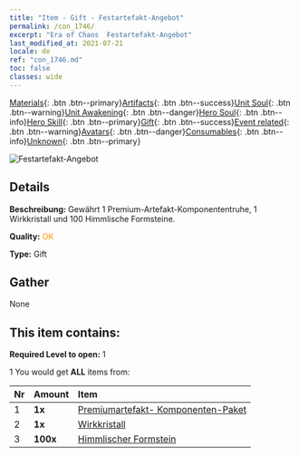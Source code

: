 ```yaml
---
title: "Item - Gift - Festartefakt-Angebot"
permalink: /con_1746/
excerpt: "Era of Chaos  Festartefakt-Angebot"
last_modified_at: 2021-07-21
locale: de
ref: "con_1746.md"
toc: false
classes: wide
---
```

 [Materials](/ItemsDE/){: .btn .btn--primary}[Artifacts](/ItemsDE/Artifacts/){: .btn .btn--success}[Unit Soul](/ItemsDE/UnitSoul/){: .btn .btn--warning}[Unit Awakening](/ItemsDE/UnitAwakening/){: .btn .btn--danger}[Hero Soul](/ItemsDE/HeroSoul/){: .btn .btn--info}[Hero Skill](/ItemsDE/HeroSkill/){: .btn .btn--primary}[Gift](/ItemsDE/Gift/){: .btn .btn--success}[Event related](/ItemsDE/Events/){: .btn .btn--warning}[Avatars](/ItemsDE/Avatars/){: .btn .btn--danger}[Consumables](/ItemsDE/Consumables/){: .btn .btn--info}[Unknown](/ItemsDE/Unknown/){: .btn .btn--primary}

 ![Festartefakt-Angebot](/images/t/i_907102.png)

## Details
 **Beschreibung:** Gewährt 1 Premium-Artefakt-Komponententruhe, 1 Wirkkristall und 100 Himmlische Formsteine.

 **Quality:** <span style="color: #FF8C00">OK</span>

 **Type:** Gift

## Gather

  None

## This item contains:

 **Required Level to open:** 1

 1 You would get **ALL** items  from:

  | Nr | Amount |     Item    |
  |:---|:-------|:------------|
  | 1 |  **1x** | [Premiumartefakt- Komponenten-Paket](/ItemsDE/con_1433/) |  | 
  | 2 |  **1x** | [Wirkkristall](/ItemsDE/art_189/) |  | 
  | 3 |  **100x** | [Himmlischer Formstein](/ItemsDE/art_188/) |  | 
